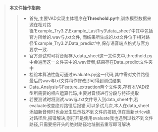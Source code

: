 >**本文件操作指南:**
>>- 首先,主要VAD实现主体程序在**Threshold.py**中,训练模型数据来源在相对路径'Example_Try3.2\Example_LastTry3\data_sheet'中其中包括官方所给的.wav与,txt文件,
而结果所生成的.txt文件位于相对路径'Example_Try3.2\Data_predict'中,保存语音端点格式与官方要求一致.
>>- 官方测试时可将音频存入data_sheet这一文件夹中,thredhold.py中会遍历这一文件夹中的.wav音频,结果存在Data_predict文件夹中
>>- 检验本算法性能可通过evaluate.py这一代码,其中需对文件路径最后的wav与txt文件稍作修改即可得到测试结果
>>- Data_Analysis与Feature_extraction两个文件夹,存有本VAD模型所需要的相应运算代码,主要对音频进行分段与特征提取
>>- 若要测试时将测试.wav与.txt文件导入到data_sheet中,若evaluate改变绝对路径后报错,可以多试几次,本人在data_sheet添加新音频时也会发生显示找不到文件的报错,但在重新ctrlcv绝对路径后,报错解决,刚打开是使用evaluate我也遇到过找不到文件路径,只需要把开头的绝对路径地址删去重写即可解决.